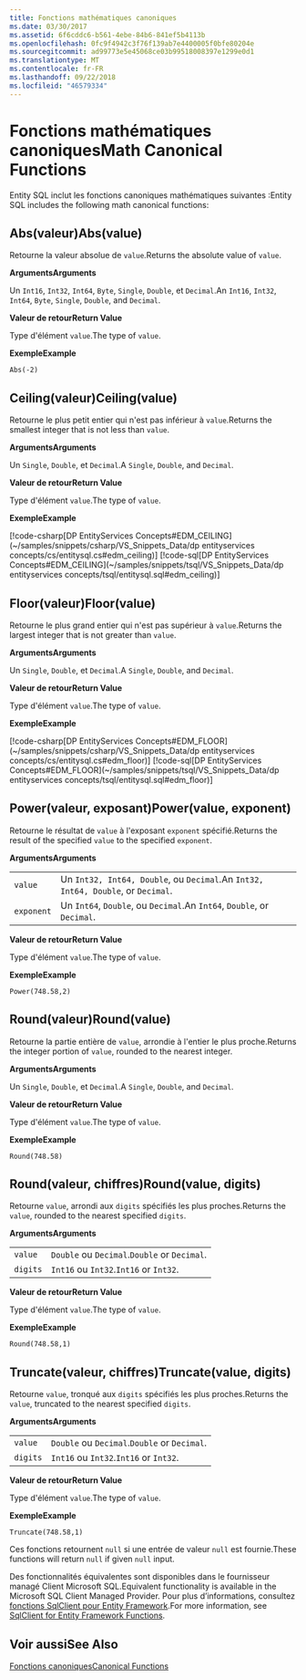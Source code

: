 ```yaml
---
title: Fonctions mathématiques canoniques
ms.date: 03/30/2017
ms.assetid: 6f6cddc6-b561-4ebe-84b6-841ef5b4113b
ms.openlocfilehash: 0fc9f4942c3f76f139ab7e4400005f0bfe80204e
ms.sourcegitcommit: ad99773e5e45068ce03b99518008397e1299e0d1
ms.translationtype: MT
ms.contentlocale: fr-FR
ms.lasthandoff: 09/22/2018
ms.locfileid: "46579334"
---
```

# <a name="math-canonical-functions"></a><span data-ttu-id="161ab-102">Fonctions mathématiques canoniques</span><span class="sxs-lookup"><span data-stu-id="161ab-102">Math Canonical Functions</span></span>

<span data-ttu-id="161ab-103">Entity SQL inclut les fonctions canoniques mathématiques suivantes :</span><span class="sxs-lookup"><span data-stu-id="161ab-103">Entity SQL includes the following math canonical functions:</span></span>
  
## <a name="absvalue"></a><span data-ttu-id="161ab-104">Abs(valeur)</span><span class="sxs-lookup"><span data-stu-id="161ab-104">Abs(value)</span></span>

<span data-ttu-id="161ab-105">Retourne la valeur absolue de `value`.</span><span class="sxs-lookup"><span data-stu-id="161ab-105">Returns the absolute value of `value`.</span></span>

<span data-ttu-id="161ab-106">**Arguments**</span><span class="sxs-lookup"><span data-stu-id="161ab-106">**Arguments**</span></span>

<span data-ttu-id="161ab-107">Un `Int16`, `Int32`, `Int64`, `Byte`, `Single`, `Double`, et `Decimal`.</span><span class="sxs-lookup"><span data-stu-id="161ab-107">An `Int16`, `Int32`, `Int64`, `Byte`, `Single`, `Double`, and `Decimal`.</span></span>

<span data-ttu-id="161ab-108">**Valeur de retour**</span><span class="sxs-lookup"><span data-stu-id="161ab-108">**Return Value**</span></span>

<span data-ttu-id="161ab-109">Type d'élément `value`.</span><span class="sxs-lookup"><span data-stu-id="161ab-109">The type of `value`.</span></span>

<span data-ttu-id="161ab-110">**Exemple**</span><span class="sxs-lookup"><span data-stu-id="161ab-110">**Example**</span></span>

`Abs(-2)`

## <a name="ceilingvalue"></a><span data-ttu-id="161ab-111">Ceiling(valeur)</span><span class="sxs-lookup"><span data-stu-id="161ab-111">Ceiling(value)</span></span>

<span data-ttu-id="161ab-112">Retourne le plus petit entier qui n'est pas inférieur à `value`.</span><span class="sxs-lookup"><span data-stu-id="161ab-112">Returns the smallest integer that is not less than `value`.</span></span>

<span data-ttu-id="161ab-113">**Arguments**</span><span class="sxs-lookup"><span data-stu-id="161ab-113">**Arguments**</span></span>

<span data-ttu-id="161ab-114">Un `Single`, `Double`, et `Decimal`.</span><span class="sxs-lookup"><span data-stu-id="161ab-114">A `Single`, `Double`, and `Decimal`.</span></span>

<span data-ttu-id="161ab-115">**Valeur de retour**</span><span class="sxs-lookup"><span data-stu-id="161ab-115">**Return Value**</span></span>

<span data-ttu-id="161ab-116">Type d'élément `value`.</span><span class="sxs-lookup"><span data-stu-id="161ab-116">The type of `value`.</span></span>

<span data-ttu-id="161ab-117">**Exemple**</span><span class="sxs-lookup"><span data-stu-id="161ab-117">**Example**</span></span>

[!code-csharp[DP EntityServices Concepts#EDM_CEILING](~/samples/snippets/csharp/VS_Snippets_Data/dp entityservices concepts/cs/entitysql.cs#edm_ceiling)]
[!code-sql[DP EntityServices Concepts#EDM_CEILING](~/samples/snippets/tsql/VS_Snippets_Data/dp entityservices concepts/tsql/entitysql.sql#edm_ceiling)]

## <a name="floorvalue"></a><span data-ttu-id="161ab-118">Floor(valeur)</span><span class="sxs-lookup"><span data-stu-id="161ab-118">Floor(value)</span></span>

<span data-ttu-id="161ab-119">Retourne le plus grand entier qui n'est pas supérieur à `value`.</span><span class="sxs-lookup"><span data-stu-id="161ab-119">Returns the largest integer that is not greater than `value`.</span></span>

<span data-ttu-id="161ab-120">**Arguments**</span><span class="sxs-lookup"><span data-stu-id="161ab-120">**Arguments**</span></span>

<span data-ttu-id="161ab-121">Un `Single`, `Double`, et `Decimal`.</span><span class="sxs-lookup"><span data-stu-id="161ab-121">A `Single`, `Double`, and `Decimal`.</span></span>

<span data-ttu-id="161ab-122">**Valeur de retour**</span><span class="sxs-lookup"><span data-stu-id="161ab-122">**Return Value**</span></span>

<span data-ttu-id="161ab-123">Type d'élément `value`.</span><span class="sxs-lookup"><span data-stu-id="161ab-123">The type of `value`.</span></span>

<span data-ttu-id="161ab-124">**Exemple**</span><span class="sxs-lookup"><span data-stu-id="161ab-124">**Example**</span></span>

[!code-csharp[DP EntityServices Concepts#EDM_FLOOR](~/samples/snippets/csharp/VS_Snippets_Data/dp entityservices concepts/cs/entitysql.cs#edm_floor)]
[!code-sql[DP EntityServices Concepts#EDM_FLOOR](~/samples/snippets/tsql/VS_Snippets_Data/dp entityservices concepts/tsql/entitysql.sql#edm_floor)]

## <a name="powervalue-exponent"></a><span data-ttu-id="161ab-125">Power(valeur, exposant)</span><span class="sxs-lookup"><span data-stu-id="161ab-125">Power(value, exponent)</span></span>

<span data-ttu-id="161ab-126">Retourne le résultat de `value` à l'exposant `exponent` spécifié.</span><span class="sxs-lookup"><span data-stu-id="161ab-126">Returns the result of the specified `value` to the specified `exponent`.</span></span>

<span data-ttu-id="161ab-127">**Arguments**</span><span class="sxs-lookup"><span data-stu-id="161ab-127">**Arguments**</span></span>

|  |  |
|--|--|
|`value` | <span data-ttu-id="161ab-128">Un `Int32, Int64, Double`, ou `Decimal`.</span><span class="sxs-lookup"><span data-stu-id="161ab-128">An `Int32, Int64, Double`, or `Decimal`.</span></span> |
|`exponent` | <span data-ttu-id="161ab-129">Un `Int64`, `Double`, ou `Decimal`.</span><span class="sxs-lookup"><span data-stu-id="161ab-129">An `Int64`, `Double`, or `Decimal`.</span></span> |

<span data-ttu-id="161ab-130">**Valeur de retour**</span><span class="sxs-lookup"><span data-stu-id="161ab-130">**Return Value**</span></span>

<span data-ttu-id="161ab-131">Type d'élément `value`.</span><span class="sxs-lookup"><span data-stu-id="161ab-131">The type of `value`.</span></span>

<span data-ttu-id="161ab-132">**Exemple**</span><span class="sxs-lookup"><span data-stu-id="161ab-132">**Example**</span></span>

`Power(748.58,2)`

## <a name="roundvalue"></a><span data-ttu-id="161ab-133">Round(valeur)</span><span class="sxs-lookup"><span data-stu-id="161ab-133">Round(value)</span></span>

<span data-ttu-id="161ab-134">Retourne la partie entière de `value`, arrondie à l'entier le plus proche.</span><span class="sxs-lookup"><span data-stu-id="161ab-134">Returns the integer portion of `value`, rounded to the nearest integer.</span></span>

<span data-ttu-id="161ab-135">**Arguments**</span><span class="sxs-lookup"><span data-stu-id="161ab-135">**Arguments**</span></span>

<span data-ttu-id="161ab-136">Un `Single`, `Double`, et `Decimal`.</span><span class="sxs-lookup"><span data-stu-id="161ab-136">A `Single`, `Double`, and `Decimal`.</span></span>

<span data-ttu-id="161ab-137">**Valeur de retour**</span><span class="sxs-lookup"><span data-stu-id="161ab-137">**Return Value**</span></span>

<span data-ttu-id="161ab-138">Type d'élément `value`.</span><span class="sxs-lookup"><span data-stu-id="161ab-138">The type of `value`.</span></span>

<span data-ttu-id="161ab-139">**Exemple**</span><span class="sxs-lookup"><span data-stu-id="161ab-139">**Example**</span></span>

`Round(748.58)`

## <a name="roundvalue-digits"></a><span data-ttu-id="161ab-140">Round(valeur, chiffres)</span><span class="sxs-lookup"><span data-stu-id="161ab-140">Round(value, digits)</span></span>

<span data-ttu-id="161ab-141">Retourne `value`, arrondi aux `digits` spécifiés les plus proches.</span><span class="sxs-lookup"><span data-stu-id="161ab-141">Returns the `value`, rounded to the nearest specified `digits`.</span></span>

<span data-ttu-id="161ab-142">**Arguments**</span><span class="sxs-lookup"><span data-stu-id="161ab-142">**Arguments**</span></span>

|  |  |
|--|--|
|`value`|<span data-ttu-id="161ab-143">`Double` ou `Decimal`.</span><span class="sxs-lookup"><span data-stu-id="161ab-143">`Double` or `Decimal`.</span></span>|
|`digits`|<span data-ttu-id="161ab-144">`Int16` ou `Int32`.</span><span class="sxs-lookup"><span data-stu-id="161ab-144">`Int16` or `Int32`.</span></span>|

<span data-ttu-id="161ab-145">**Valeur de retour**</span><span class="sxs-lookup"><span data-stu-id="161ab-145">**Return Value**</span></span>

<span data-ttu-id="161ab-146">Type d'élément `value`.</span><span class="sxs-lookup"><span data-stu-id="161ab-146">The type of `value`.</span></span>

<span data-ttu-id="161ab-147">**Exemple**</span><span class="sxs-lookup"><span data-stu-id="161ab-147">**Example**</span></span>

`Round(748.58,1)`

## <a name="truncatevalue-digits"></a><span data-ttu-id="161ab-148">Truncate(valeur, chiffres)</span><span class="sxs-lookup"><span data-stu-id="161ab-148">Truncate(value, digits)</span></span>

<span data-ttu-id="161ab-149">Retourne `value`, tronqué aux `digits` spécifiés les plus proches.</span><span class="sxs-lookup"><span data-stu-id="161ab-149">Returns the `value`, truncated to the nearest specified `digits`.</span></span>

<span data-ttu-id="161ab-150">**Arguments**</span><span class="sxs-lookup"><span data-stu-id="161ab-150">**Arguments**</span></span>

|  |  |
|--|--|
|`value`|<span data-ttu-id="161ab-151">`Double` ou `Decimal`.</span><span class="sxs-lookup"><span data-stu-id="161ab-151">`Double` or `Decimal`.</span></span>|
|`digits`|<span data-ttu-id="161ab-152">`Int16` ou `Int32`.</span><span class="sxs-lookup"><span data-stu-id="161ab-152">`Int16` or `Int32`.</span></span>|

<span data-ttu-id="161ab-153">**Valeur de retour**</span><span class="sxs-lookup"><span data-stu-id="161ab-153">**Return Value**</span></span>

<span data-ttu-id="161ab-154">Type d'élément `value`.</span><span class="sxs-lookup"><span data-stu-id="161ab-154">The type of `value`.</span></span>

<span data-ttu-id="161ab-155">**Exemple**</span><span class="sxs-lookup"><span data-stu-id="161ab-155">**Example**</span></span>

`Truncate(748.58,1)`  
  
 <span data-ttu-id="161ab-156">Ces fonctions retournent `null` si une entrée de valeur `null` est fournie.</span><span class="sxs-lookup"><span data-stu-id="161ab-156">These functions will return `null` if given `null` input.</span></span>  
  
 <span data-ttu-id="161ab-157">Des fonctionnalités équivalentes sont disponibles dans le fournisseur managé Client Microsoft SQL.</span><span class="sxs-lookup"><span data-stu-id="161ab-157">Equivalent functionality is available in the Microsoft SQL Client Managed Provider.</span></span> <span data-ttu-id="161ab-158">Pour plus d’informations, consultez [fonctions SqlClient pour Entity Framework](../../../../../../docs/framework/data/adonet/ef/sqlclient-for-ef-functions.md).</span><span class="sxs-lookup"><span data-stu-id="161ab-158">For more information, see [SqlClient for Entity Framework Functions](../../../../../../docs/framework/data/adonet/ef/sqlclient-for-ef-functions.md).</span></span>  
  
## <a name="see-also"></a><span data-ttu-id="161ab-159">Voir aussi</span><span class="sxs-lookup"><span data-stu-id="161ab-159">See Also</span></span>  
 [<span data-ttu-id="161ab-160">Fonctions canoniques</span><span class="sxs-lookup"><span data-stu-id="161ab-160">Canonical Functions</span></span>](../../../../../../docs/framework/data/adonet/ef/language-reference/canonical-functions.md)
